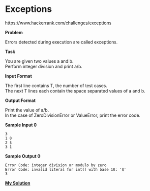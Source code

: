 # Exceptions

https://www.hackerrank.com/challenges/exceptions

**Problem**

Errors detected during execution are called exceptions.

**Task**

You are given two values a and b.   
Perform integer division and print a/b.

**Input Format**

The first line contains T, the number of test cases.   
The next T lines each contain the space separated values of a and b.

**Output Format**

Print the value of a/b.   
In the case of ZeroDivisionError or ValueError, print the error code.

**Sample Input 0**

```
3
1 0
2 $
3 1
```

**Sample Output 0**

```
Error Code: integer division or modulo by zero
Error Code: invalid literal for int() with base 10: '$'
3
```

[**My Solution**](answer.py)

